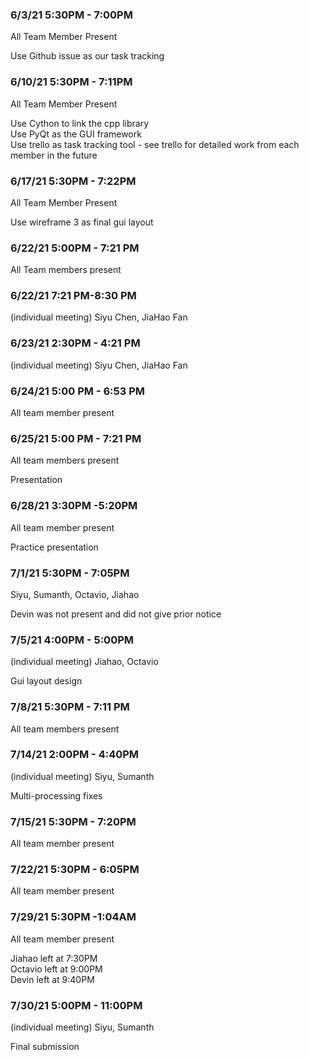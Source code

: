 ### 6/3/21 5:30PM - 7:00PM

All Team Member Present 

Use Github issue as our task tracking

### 6/10/21 5:30PM - 7:11PM

All Team Member Present 

Use Cython to link the cpp library  
Use PyQt as the GUI framework  
Use trello as task tracking tool - see trello for detailed work from each member in the future  


### 6/17/21 5:30PM - 7:22PM

All Team Member Present  

Use wireframe 3 as final gui layout  


### 6/22/21 5:00PM - 7:21 PM
All Team members present  

### 6/22/21 7:21 PM-8:30 PM
(individual meeting) Siyu Chen, JiaHao Fan  

### 6/23/21 2:30PM - 4:21 PM
(individual meeting) Siyu Chen, JiaHao Fan  

### 6/24/21 5:00 PM - 6:53 PM
All team member present

### 6/25/21 5:00 PM - 7:21 PM
All team members present  

Presentation 

### 6/28/21 3:30PM -5:20PM
All team member present  

Practice presentation

### 7/1/21 5:30PM - 7:05PM
Siyu, Sumanth, Octavio, Jiahao  

Devin was not present and did not give prior notice

### 7/5/21 4:00PM - 5:00PM 
(individual meeting) Jiahao, Octavio  

Gui layout design

### 7/8/21 5:30PM - 7:11 PM
All team members present

### 7/14/21 2:00PM - 4:40PM
(individual meeting) Siyu, Sumanth  

Multi-processing fixes

### 7/15/21 5:30PM - 7:20PM
All team member present

### 7/22/21 5:30PM - 6:05PM
All team member present

### 7/29/21 5:30PM -1:04AM
All team member present  

Jiahao left at 7:30PM  
Octavio left at 9:00PM  
Devin left at 9:40PM  

### 7/30/21 5:00PM - 11:00PM
(individual meeting) Siyu, Sumanth  

Final submission
